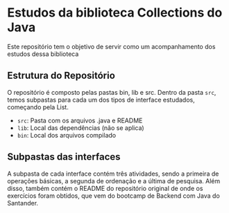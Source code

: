 # Estudos da biblioteca Collections do Java

Este repositório tem o objetivo de servir como um acompanhamento dos estudos dessa biblioteca

## Estrutura do Repositório

O repositório é composto pelas pastas bin, lib e src. Dentro da pasta `src`, temos subpastas para cada um dos tipos de interface estudados, começando pela List.

- `src`: Pasta com os arquivos .java e README
- `lib`: Local das dependências (não se aplica)
- `bin`: Local dos arquivos compilado

## Subpastas das interfaces

A subpasta de cada interface contém três atividades, sendo a primeira de operações básicas, a segunda de ordenação e a última de pesquisa. Além disso, também contém o README do repositório original de onde os exercícios foram obtidos, que vem do bootcamp de Backend com Java do Santander.
